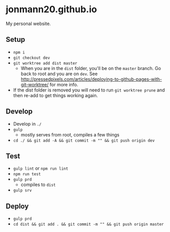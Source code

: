 jonmann20.github.io
===================

My personal website.

Setup
-----
* `npm i`
* `git checkout dev`
* `git worktree add dist master`
	* When you are in the `dist` folder, you'll be on the `master` branch.  Go back to root and you are on `dev`.  See http://pressedpixels.com/articles/deploying-to-github-pages-with-git-worktree/ for more info.
* If the dist folder is removed you will need to run `git worktree prune` and then re-add to get things working again.

Develop
-------
* Develop in `./`
* `gulp`
	* mostly serves from root, compiles a few things
* `cd ./ && git add -A && git commit -m "" && git push origin dev`

Test
----
* `gulp lint` or `npm run lint`
* `npm run test`
* `gulp prd`
	* compiles to `dist`
* `gulp srv`

Deploy
------
* `gulp prd`
* `cd dist && git add . && git commit -m "" && git push origin master`